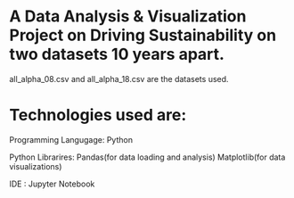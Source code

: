 # A Data Analysis & Visualization Project on Driving Sustainability on two datasets 10 years apart. 

all_alpha_08.csv and all_alpha_18.csv are the datasets used.

# Technologies used are:

Programming Langugage: Python

Python Librarires: 
Pandas(for data loading and analysis)
Matplotlib(for data visualizations)

IDE : Jupyter Notebook


